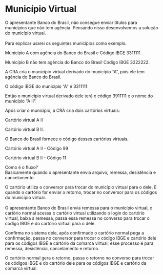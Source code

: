 # Município Virtual

O apresentante Banco do Brasil, não consegue enviar títulos para municípios que não tem agência. Pensando nisso desenvolvemos a solução do município virtual.\
\
Para explicar usarei os seguintes municípios como exemplo.

Município A com agência do Banco do Brasil e Código IBGE 3311111.

Município B não tem agência do Banco do Brasil Código IBGE 3322222.

&#x20;

A CRA cria o município virtual derivado do município “A”, pois ele tem agência do Banco do Brasil.

O código IBGE do município “A” é 3311111

Então o município virtual derivado dele terá o código 3911111 e o nome do município “A II”.

Após criar o município, a CRA cria dois cartórios virtuais:

Cartório virtual A II

Cartório virtual B II.

O Banco do Brasil fornece o código desses cartórios virtuais.

Cartório virtual A II - Código 99

Cartório virtual B II - Código 11



Como é o fluxo?\
Basicamente quando o apresentante envia arquivo, remessa, desistência e cancelamento

O cartório utiliza o conversor para trocar do município virtual para o dele. E quando o cartório for enviar o retorno, trocar no conversor para os códigos do município virtual.\
&#x20;\
O apresentante Banco do Brasil envia remessa para o município virtual, o cartório normal acessa o cartório virtual utilizando o login do cartório virtual, baixa a remessa, passa essa remessa no converso para trocar o código IBGE e do cartório virtual para o dele.

Confirma no sistema dele, após confirmado o cartório normal pega a confirmação, passa no conversor para trocar o código IBGE e cartório dele para os códigos IBGE e cartório da comarca virtual, esse processo é para remessa, desistência, cancelamento e retorno.

O cartório normal gera o retorno, passa o retorno no converso para trocar os códigos IBGE e do cartório dele para os códigos IBGE e cartório da comarca virtual.
